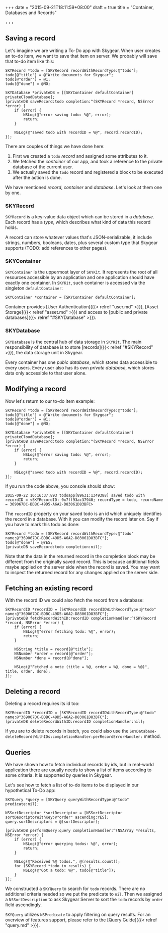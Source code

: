 +++
date = "2015-09-21T18:11:59+08:00"
draft = true
title = "Container, Databases and Records"

+++

## Saving a record

Let's imagine we are writing a To-Do app with Skygear. When user creates
an to-do item, we want to save that item on server. We probably will save that
to-do item like this:

```obj-c
SKYRecord *todo = [SKYRecord recordWithRecordType:@"todo"];
todo[@"title"] = @"Write documents for Skygear";
todo[@"order"] = @1;
todo[@"done"] = @NO;

SKYDatabase *privateDB = [[SKYContainer defaultContainer] privateCloudDatabase];
[privateDB saveRecord:todo completion:^(SKYRecord *record, NSError *error) {
    if (error) {
        NSLog(@"error saving todo: %@", error);
        return;
    }

    NSLog(@"saved todo with recordID = %@", record.recordID);
}];
```

There are couples of things we have done here:

1. First we created a `todo` _record_ and assigned some attributes to it.
2. We fetched the _container_ of our app, and took a reference to the private
   database of the current user.
3. We actually saved the `todo` record and registered a block to be executed
   after the action is done.

We have mentioned _record_, _container_ and _database_. Let's look at them
one by one.

### SKYRecord

`SKYRecord` is a key-value data object which can be stored in a _database_. Each
record has a _type_, which describes what kind of data this record holds.

A record can store whatever values that's JSON-serializable, it include
strings, numbers, booleans, dates, plus several custom type that Skygear
supports (TODO: add references to other pages).

### SKYContainer

`SKYContainer` is the uppermost layer of `SKYKit`. It represents the root of all
resources accessible by an application and one application should have exactly
one container. In `SKYKit`, such container is accessed via the singleton
`defaultContainer`:

```obj-c
SKYContainer *container = [SKYContainer defaultContainer];
```

Container provides [User Authentication]({{< relref "user.md" >}}),
[Asset Storage]({{< relref "asset.md" >}}) and access to
[public and private databases]({{< relref "#SKYDatabase" >}}).

### SKYDatabase

`SKYDatabase` is the central hub of data storage in `SKYKit`. The main
responsibility of database is to store [records]({{< relref "#SKYRecord" >}}),
the data storage unit in Skygear.

Every container has one _pubic database_, which stores data accessible to
every users. Every user also has its own _private database_, which stores data
only accessible to that user alone.

## Modifying a record

Now let's return to our to-do item example:

```obj-c
SKYRecord *todo = [SKYRecord recordWithRecordType:@"todo"];
todo[@"title"] = @"Write documents for Skygear";
todo[@"order"] = @1;
todo[@"done"] = @NO;

SKYDatabase *privateDB = [[SKYContainer defaultContainer] privateCloudDatabase];
[privateDB saveRecord:todo completion:^(SKYRecord *record, NSError *error) {
    if (error) {
        NSLog(@"error saving todo: %@", error);
        return;
    }

    NSLog(@"saved todo with recordID = %@", record.recordID);
}];
```

If you run the code above, you console should show:

```
2015-09-22 16:16:37.893 todoapp[89631:1349388] saved todo with recordID = <SKYRecordID: 0x7ff93ac37940; recordType = todo, recordName = 369067DC-BDBC-49D5-A6A2-D83061D83BFC>
```

The `recordID` property on your saved todo is an id which uniquely identifies
the record in a database. With it you can modify the record later on. Say if
you have to mark this todo as done:

```obj-c
SKYRecord *todo = [SKYRecord recordWithRecordType:@"todo" name:@"369067DC-BDBC-49D5-A6A2-D83061D83BFC"];
todo[@"done"] = @YES;
[privateDB saveRecord:todo completion:nil];
```

Note that the data in the returned record in the completion block may be
different from the originally saved record. This is because additional
fields maybe applied on the server side when the record is saved. You may
want to inspect the returned record for any changes applied on the server side.

## Fetching an existing record

With the record ID we could also fetch the record from a database:

```obj-c
SKYRecordID *recordID = [SKYRecordID recordIDWithRecordType:@"todo" name:@"369067DC-BDBC-49D5-A6A2-D83061D83BFC"];
[privateDB fetchRecordWithID:recordID completionHandler:^(SKYRecord *record, NSError *error) {
    if (error) {
        NSLog(@"error fetching todo: %@", error);
        return;
    }

    NSString *title = record[@"title"];
    NSNumber *order = record[@"order"];
    NSNumber *done = record[@"done"];

    NSLog(@"Fetched a note (title = %@, order = %@, done = %@)", title, order, done);
}];
```

## Deleting a record

Deleting a record requires its id too:

```obj-c
SKYRecordID *recordID = [SKYRecordID recordIDWithRecordType:@"todo" name:@"369067DC-BDBC-49D5-A6A2-D83061D83BFC"];
[privateDB deleteRecordWithID:recordID completionHandler:nil];
```

If you are to delete records in batch, you could also use the
`SKYDatabase-deleteRecordsWithIDs:completionHandler:perRecordErrorHandler:`
method.

## Queries

We have shown how to fetch individual records by ids, but in real-world
application there are usually needs to show a list of items according to
some criteria. It is supported by queries in Skygear.

Let's see how to fetch a list of to-do items to be displayed in our
hypothetical To-Do app:

```obj-c
SKYQuery *query = [SKYQuery queryWithRecordType:@"todo" predicate:nil];

NSSortDescriptor *sortDescriptor = [NSSortDescriptor sortDescriptorWithKey:@"order" ascending:YES];
query.sortDescriptors = @[sortDescriptor];

[privateDB performQuery:query completionHandler:^(NSArray *results, NSError *error) {
    if (error) {
        NSLog(@"error querying todos: %@", error);
        return;
    }

    NSLog(@"Received %@ todos.", @(results.count));
    for (SKYRecord *todo in results) {
        NSLog(@"Got a todo: %@", todo[@"title"]);
    }
}];
```

We constructed a `SKYQuery` to search for `todo` records. There are no additional
criteria needed so we put the predicate to `nil`. Then we assigned a
`NSSortDescription` to ask Skygear Server to sort the `todo` records by `order` field
ascendingly.

`SKYQuery` utilizes `NSPredicate` to apply filtering on query results. For
an overview of features support, please refer to the
[Query Guide]({{< relref "query.md" >}}).
